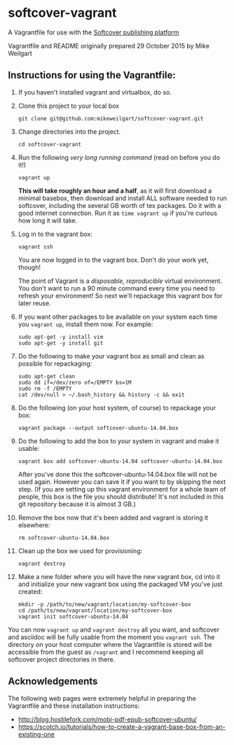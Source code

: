 # softcover-vagrant

A Vagrantfile for use with the [Softcover publishing platform](https://github.com/softcover/softcover)

Vagrantfile and README originally prepared 29 October 2015 by Mike Weilgart

## Instructions for using the Vagrantfile:

1. If you haven't installed vagrant and virtualbox, do so.
2. Clone this project to your local box

    ```console
    git clone git@github.com:mikeweilgart/softcover-vagrant.git
    ```

3. Change directories into the project.

    ```console
    cd softcover-vagrant
    ```

3. Run the following *very long running command* (read on before you do it!)

    ```console
    vagrant up
    ```

    **This will take roughly an hour and a half**, as it will first
    download a minimal basebox, then download and install ALL
    software needed to run softcover, including the several GB worth
    of tex packages.  Do it with a good internet connection.  Run
    it as `time vagrant up` if you're curious how long it will take.

4. Log in to the vagrant box:

    ```console
    vagrant ssh
    ```

    You are now logged in to the vagrant box.  Don't do your work yet, though!

    The point of Vagrant is a *disposable, reproducible* virtual
    environment.  You don't want to run a 90 minute command every
    time you need to refresh your environment!  So next we'll repackage
    this vagrant box for later reuse.

5. If you want other packages to be available on your system each
time you `vagrant up`, install them now.  For example:

    ```console
    sudo apt-get -y install vim
    sudo apt-get -y install git
    ```

6. Do the following to make your vagrant box as small and clean as possible for repackaging:

    ```console
    sudo apt-get clean
    sudo dd if=/dev/zero of=/EMPTY bs=1M
    sudo rm -f /EMPTY
    cat /dev/null > ~/.bash_history && history -c && exit
    ```

7. Do the following (on your host system, of course) to repackage your box:

    ```console
    vagrant package --output softcover-ubuntu-14.04.box
    ```

8. Do the following to add the box to your system in vagrant and make it usable:

    ```console
    vagrant box add softcover-ubuntu-14.04 softcover-ubuntu-14.04.box
    ```

    After you've done this the softcover-ubuntu-14.04.box file will not be used again.
    However you can save it if you want to by skipping the next step.  (If you are
    setting up this vagrant environment for a whole team of people, this box is the
    file you should distribute!  It's not included in this git repository because it
    is almost 3 GB.)

9. Remove the box now that it's been added and vagrant is storing it elsewhere:

    ```console
    rm softcover-ubuntu-14.04.box
    ```

10. Clean up the box we used for provisioning:

    ```console
    vagrant destroy
    ```

11. Make a new folder where you will have the new vagrant box, cd into it and initialize
your new vagrant box using the packaged VM you've just created:

    ```console
    mkdir -p /path/to/new/vagrant/location/my-softcover-box
    cd /path/to/new/vagrant/location/my-softcover-box
    vagrant init softcover-ubuntu-14.04
    ```

You can now `vagrant up` and `vagrant destroy` all you want, and
softcover and asciidoc will be fully usable from the moment you `vagrant ssh`.
The directory on your host computer where the Vagrantfile is stored will be accessible
from the guest as `/vagrant` and I recommend keeping all softcover project directories in there.

## Acknowledgements

The following web pages were extremely helpful in preparing the Vagrantfile
and these installation instructions:

- http://blog.hostilefork.com/mobi-pdf-epub-softcover-ubuntu/
- https://scotch.io/tutorials/how-to-create-a-vagrant-base-box-from-an-existing-one
